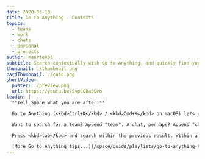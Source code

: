 ```yaml
---
date: 2020-03-10
title: Go to Anything - Contexts
topics:
  - teams
  - work
  - chats
  - personal
  - projects
author: maartenba
subtitle: Search contextually with Go to Anything, and quickly find your way around Space!
thumbnail: ./thumbnail.png
cardThumbnail: ./card.png
shortVideo:
  poster: ./preview.png
  url: https://youtu.be/5vpCOBa5SPo
leadin: |
  **Tell Space what you are after!**

  Go to Anything (<kbd>Ctrl+K</kbd> / <kbd>Cmd+K</kbd> on macOS) lets us find and navigate to everything. We can provide it with context...

  Want to search for a team? Append "team". A chat, perhaps? Append "chat". Looking for a project? Append "project".

  Press <kbd>tab</kbd> and search within the previous result. Within a project context, we can search for issues, checklists, code reviews and repositories. In a repository, we can search for files.

  [More Go to Anything tips...](/space/guide/playlists/go-to-anything-tips/)
---
```


